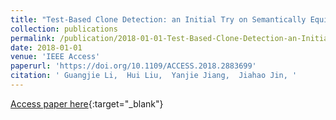 ```yaml
---
title: "Test-Based Clone Detection: an Initial Try on Semantically Equivalent Methods"
collection: publications
permalink: /publication/2018-01-01-Test-Based-Clone-Detection-an-Initial-Try-on-Semantically-Equivalent-Methods
date: 2018-01-01
venue: 'IEEE Access'
paperurl: 'https://doi.org/10.1109/ACCESS.2018.2883699'
citation: ' Guangjie Li,  Hui Liu,  Yanjie Jiang,  Jiahao Jin, '
---
```

[Access paper here](https://doi.org/10.1109/ACCESS.2018.2883699){:target="_blank"}
